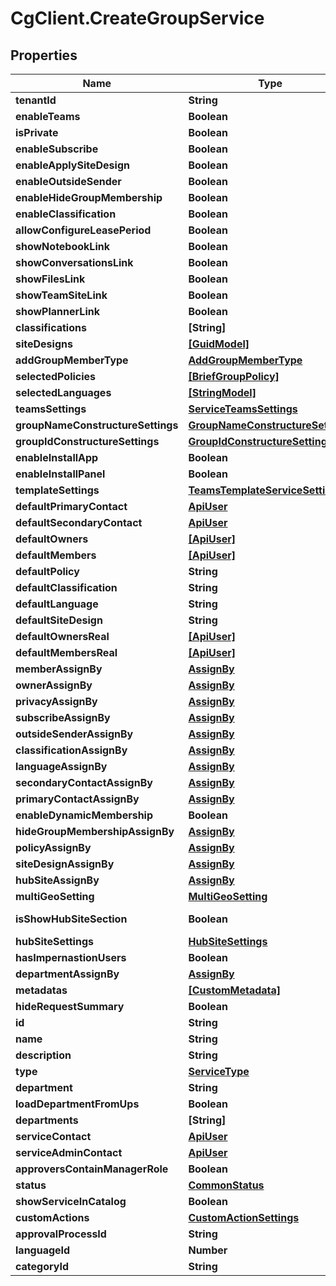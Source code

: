 # CgClient.CreateGroupService

## Properties

Name | Type | Description | Notes
------------ | ------------- | ------------- | -------------
**tenantId** | **String** |  | [optional] 
**enableTeams** | **Boolean** |  | [optional] 
**isPrivate** | **Boolean** |  | [optional] 
**enableSubscribe** | **Boolean** |  | [optional] 
**enableApplySiteDesign** | **Boolean** |  | [optional] 
**enableOutsideSender** | **Boolean** |  | [optional] 
**enableHideGroupMembership** | **Boolean** |  | [optional] 
**enableClassification** | **Boolean** |  | [optional] 
**allowConfigureLeasePeriod** | **Boolean** |  | [optional] 
**showNotebookLink** | **Boolean** |  | [optional] 
**showConversationsLink** | **Boolean** |  | [optional] 
**showFilesLink** | **Boolean** |  | [optional] 
**showTeamSiteLink** | **Boolean** |  | [optional] 
**showPlannerLink** | **Boolean** |  | [optional] 
**classifications** | **[String]** |  | [optional] 
**siteDesigns** | [**[GuidModel]**](GuidModel.md) |  | [optional] 
**addGroupMemberType** | [**AddGroupMemberType**](AddGroupMemberType.md) |  | [optional] 
**selectedPolicies** | [**[BriefGroupPolicy]**](BriefGroupPolicy.md) |  | [optional] 
**selectedLanguages** | [**[StringModel]**](StringModel.md) |  | [optional] 
**teamsSettings** | [**ServiceTeamsSettings**](ServiceTeamsSettings.md) |  | [optional] 
**groupNameConstructureSettings** | [**GroupNameConstructureSettings**](GroupNameConstructureSettings.md) |  | [optional] 
**groupIdConstructureSettings** | [**GroupIdConstructureSettings**](GroupIdConstructureSettings.md) |  | [optional] 
**enableInstallApp** | **Boolean** |  | [optional] 
**enableInstallPanel** | **Boolean** |  | [optional] 
**templateSettings** | [**TeamsTemplateServiceSettings**](TeamsTemplateServiceSettings.md) |  | [optional] 
**defaultPrimaryContact** | [**ApiUser**](ApiUser.md) |  | [optional] 
**defaultSecondaryContact** | [**ApiUser**](ApiUser.md) |  | [optional] 
**defaultOwners** | [**[ApiUser]**](ApiUser.md) |  | [optional] 
**defaultMembers** | [**[ApiUser]**](ApiUser.md) |  | [optional] 
**defaultPolicy** | **String** |  | [optional] 
**defaultClassification** | **String** |  | [optional] 
**defaultLanguage** | **String** |  | [optional] 
**defaultSiteDesign** | **String** |  | [optional] 
**defaultOwnersReal** | [**[ApiUser]**](ApiUser.md) |  | [optional] 
**defaultMembersReal** | [**[ApiUser]**](ApiUser.md) |  | [optional] 
**memberAssignBy** | [**AssignBy**](AssignBy.md) |  | [optional] 
**ownerAssignBy** | [**AssignBy**](AssignBy.md) |  | [optional] 
**privacyAssignBy** | [**AssignBy**](AssignBy.md) |  | [optional] 
**subscribeAssignBy** | [**AssignBy**](AssignBy.md) |  | [optional] 
**outsideSenderAssignBy** | [**AssignBy**](AssignBy.md) |  | [optional] 
**classificationAssignBy** | [**AssignBy**](AssignBy.md) |  | [optional] 
**languageAssignBy** | [**AssignBy**](AssignBy.md) |  | [optional] 
**secondaryContactAssignBy** | [**AssignBy**](AssignBy.md) |  | [optional] 
**primaryContactAssignBy** | [**AssignBy**](AssignBy.md) |  | [optional] 
**enableDynamicMembership** | **Boolean** |  | [optional] 
**hideGroupMembershipAssignBy** | [**AssignBy**](AssignBy.md) |  | [optional] 
**policyAssignBy** | [**AssignBy**](AssignBy.md) |  | [optional] 
**siteDesignAssignBy** | [**AssignBy**](AssignBy.md) |  | [optional] 
**hubSiteAssignBy** | [**AssignBy**](AssignBy.md) |  | [optional] 
**multiGeoSetting** | [**MultiGeoSetting**](MultiGeoSetting.md) |  | [optional] 
**isShowHubSiteSection** | **Boolean** |  | [optional] [readonly] 
**hubSiteSettings** | [**HubSiteSettings**](HubSiteSettings.md) |  | [optional] 
**hasImpernastionUsers** | **Boolean** |  | [optional] 
**departmentAssignBy** | [**AssignBy**](AssignBy.md) |  | [optional] 
**metadatas** | [**[CustomMetadata]**](CustomMetadata.md) |  | [optional] 
**hideRequestSummary** | **Boolean** |  | [optional] 
**id** | **String** |  | [optional] 
**name** | **String** |  | [optional] 
**description** | **String** |  | [optional] 
**type** | [**ServiceType**](ServiceType.md) |  | [optional] 
**department** | **String** |  | [optional] 
**loadDepartmentFromUps** | **Boolean** |  | [optional] 
**departments** | **[String]** |  | [optional] 
**serviceContact** | [**ApiUser**](ApiUser.md) |  | [optional] 
**serviceAdminContact** | [**ApiUser**](ApiUser.md) |  | [optional] 
**approversContainManagerRole** | **Boolean** |  | [optional] 
**status** | [**CommonStatus**](CommonStatus.md) |  | [optional] 
**showServiceInCatalog** | **Boolean** |  | [optional] 
**customActions** | [**CustomActionSettings**](CustomActionSettings.md) |  | [optional] 
**approvalProcessId** | **String** |  | [optional] 
**languageId** | **Number** |  | [optional] 
**categoryId** | **String** |  | [optional] 


